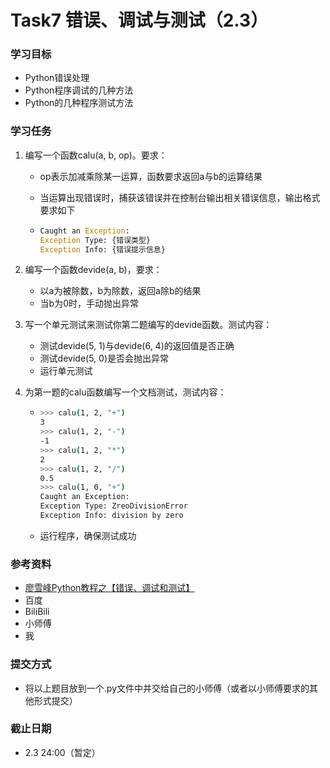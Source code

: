 # Task7 错误、调试与测试（2.3）

### 学习目标

- Python错误处理
- Python程序调试的几种方法
- Python的几种程序测试方法



### 学习任务

1. 编写一个函数calu(a, b, op)。要求：

   - op表示加减乘除某一运算，函数要求返回a与b的运算结果

   - 当运算出现错误时，捕获该错误并在控制台输出相关错误信息，输出格式要求如下

   - ```python
     Caught an Exception:
     Exception Type: {错误类型}
     Exception Info: {错误提示信息}
     ```

2. 编写一个函数devide(a, b)，要求：
   
   - 以a为被除数，b为除数，返回a除b的结果
   - 当b为0时，手动抛出异常
   
3. 写一个单元测试来测试你第二题编写的devide函数。测试内容：

   - 测试devide(5, 1)与devide(6, 4)的返回值是否正确
   - 测试devide(5, 0)是否会抛出异常
   - 运行单元测试

4. 为第一题的calu函数编写一个文档测试，测试内容：

   - ```bash
     >>> calu(1, 2, "+")
     3
     >>> calu(1, 2, "-")
     -1
     >>> calu(1, 2, "*")
     2
     >>> calu(1, 2, "/")
     0.5
     >>> calu(1, 0, "+")
     Caught an Exception:
     Exception Type: ZreoDivisionError
     Exception Info: division by zero
     ```

   - 运行程序，确保测试成功



### 参考资料

- [廖雪峰Python教程之【错误、调试和测试】](https://www.liaoxuefeng.com/wiki/1016959663602400/1017598814713792)
- 百度
- BiliBili
- 小师傅
- 我



### 提交方式

- 将以上题目放到一个.py文件中并交给自己的小师傅（或者以小师傅要求的其他形式提交）



### 截止日期

- 2.3 24:00（暂定）